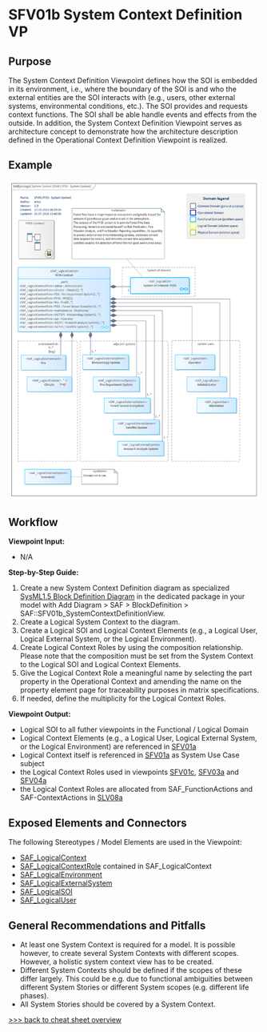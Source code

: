 # SFV01b System Context Definition VP

## Purpose
The System Context Definition Viewpoint defines how the SOI is embedded in its environment, i.e., where the boundary of the SOI is and who the external entities are the SOI interacts with (e.g., users, other external systems, environmental conditions, etc.). The SOI provides and requests context functions. The SOI shall be able handle events and effects from the outside. In addition, the System Context Definition Viewpoint serves as architecture concept to demonstrate how the architecture description defined in the Operational Context Definition Viewpoint is realized.

## Example
![SFV01b](../pics/SFV01b-example.png)

## Workflow
**Viewpoint Input:**
* N/A

**Step-by-Step Guide:**
1.	Create a new System Context Definition diagram as specialized [SysML1.5 Block Definition Diagram](https://sparxsystems.com/enterprise_architect_user_guide/16.1/modeling_languages/block_definition_diagrams.html) in the dedicated package in your model with Add Diagram > SAF > BlockDefinition > SAF::SFV01b_SystemContextDefinitionView.
2.	Create a Logical System Context to the diagram.
3.	Create a Logical SOI and Logical Context Elements (e.g., a Logical User, Logical External System, or the Logical Environment).
4.	Create Logical Context Roles by using the composition relationship. Please note that the composition must be set from the System Context to the Logical SOI and Logical Context Elements.
5.	Give the Logical Context Role a meaningful name by selecting the part property in the Operational Context and amending the name on the property element page for traceability purposes in matrix specifications. 
6.	If needed, define the multiplicity for the Logical Context Roles.

**Viewpoint Output:**
* Logical SOI to all futher viewpoints in the Functional / Logical Domain
* Logical Context Elements (e.g., a Logical User, Logical External System, or the Logical Environment) are referenced in [SFV01a](System-Use-Case-Viewpoint.md)
* Logical Context itself is referenced in [SFV01a](System-Use-Case-Viewpoint.md) as System Use Case subject
* the Logical Context Roles used in viewpoints [SFV01c](System-Context-Exchange.md), [SFV03a](System-Process-Viewpoint.md) and [SFV04a](System-Context-Interaction-Viewpoint.md)
* the Logical Context Roles are allocated from SAF_FunctionActions and SAF-ContextActions in [SLV08a](Logical-Functional-Mapping-Viewpoint.md)

## Exposed Elements and Connectors
The following Stereotypes / Model Elements are used in the Viewpoint:
* [SAF_LogicalContext](https://github.com/GfSE/SAF-Specification/blob/TdSE2023/stereotypes.md#SAF_LogicalContext)
* [SAF_LogicalContextRole](https://github.com/GfSE/SAF-Specification/blob/TdSE2023/stereotypes.md#saf_logicalcontextrole) contained in SAF_LogicalContext
* [SAF_LogicalEnvironment](https://github.com/GfSE/SAF-Specification/blob/TdSE2023/stereotypes.md#SAF_LogicalEnvironment)
* [SAF_LogicalExternalSystem](https://github.com/GfSE/SAF-Specification/blob/TdSE2023/stereotypes.md#SAF_LogicalExternalSystem)
* [SAF_LogicalSOI](https://github.com/GfSE/SAF-Specification/blob/TdSE2023/stereotypes.md#SAF_LogicalSOI)
* [SAF_LogicalUser](https://github.com/GfSE/SAF-Specification/blob/TdSE2023/stereotypes.md#SAF_LogicalUser)

## General Recommendations and Pitfalls
* At least one System Context is required for a model. It is possible however, to create several System Contexts with different scopes. However, a holistic system context view has to be created.
* Different System Contexts should be defined if the scopes of these differ largely. This could be e.g. due to functional ambiguities between different System Stories or different System scopes (e.g. different life phases).
* All System Stories should be covered by a System Context.

[>>> back to cheat sheet overview](../CheatSheet.md)
